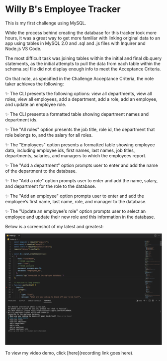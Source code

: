 # Willy B's Employee Tracker

This is my first challenge using MySQL.

While the process behind creating the database for this tracker took more hours, it was a great way to get more familiar with linking original data to an app using tables in MySQL 2.0 and .sql and .js files with Inquirer and Node.js VS Code.

The most difficult task was joining tables wiithin the initial and final db.query statements, as the initial attempts to pull the data from each table within the schema.sql file did not display enough info to meet the Acceptance Criteria.

On that note, as specified in the Challenge Acceptance Criteria, the note taker achieves the following:

✨ The CLI presents the following options: view all departments, view all roles, view all employees, add a department, add a role, add an employee, and update an employee role.

✨ The CLI presents a formatted table showing department names and department ids.

✨ The "All roles" option presents the job title, role id, the department that role belongs to, and the salary for all roles.

✨ The "Employees" option presents a formatted table showing employee data, including employee ids, first names, last names, job titles, departments, salaries, and managers to which the employees report.

✨ The "Add a department" option prompts user to enter and add the name of the department to the database.

✨ The "Add a role" option prompts user to enter and add the name, salary, and department for the role to the database.

✨ The "Add an employee" option prompts user to enter and add the employee’s first name, last name, role, and manager to the database.

✨ The "Update an employee's role" option prompts user to select an employee and update their new role and this information in the database.

Below is a screenshot of my latest and greatest:

![](./ProjectScreenshot.png)

To view my video demo, click [here](recording link goes here).
